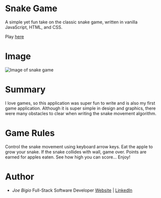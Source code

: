 # Snake Game

A simple yet fun take on the classic snake game, written in vanilla JavaScript, HTML, and CSS.

Play [here](https://jvbigio.github.io/snake-game/)

# Image

![Image of snake game](https://i.postimg.cc/P5LdScPW/snake-Game.png)

# Summary

I love games, so this application was super fun to write and is also my first game application. Although it is super simple in design and graphics, there were many obstacles to clear when writing the snake movement algorithm.

# Game Rules

Control the snake movement using keyboard arrow keys. Eat the apple to grow your snake. If the snake collides with wall, game over. Points are earned for apples eaten. See how high you can score... Enjoy!

# Author

- _Joe Bigio_ Full-Stack Software Developer [Website](https://j-bigio-portfolio.netlify.app/) | [LinkedIn](https://www.linkedin.com/in/joelbigio/)

